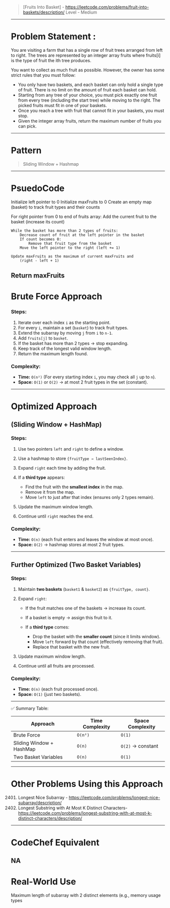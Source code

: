 > [Fruits Into Basket] - https://leetcode.com/problems/fruit-into-baskets/description/
> Level - Medium
--------------------------------------------------------------------------------------------------------------------------------------
# Problem Statement : 

You are visiting a farm that has a single row of fruit trees arranged from left to right. The trees are represented by an integer array fruits where fruits[i] is the type of fruit the ith tree produces.

You want to collect as much fruit as possible. However, the owner has some strict rules that you must follow:

- You only have two baskets, and each basket can only hold a single type of fruit. There is no limit on the amount of fruit each basket can hold.
- Starting from any tree of your choice, you must pick exactly one fruit from every tree (including the start tree) while moving to the right. The picked fruits must fit in one of your baskets.
- Once you reach a tree with fruit that cannot fit in your baskets, you must stop.
- Given the integer array fruits, return the maximum number of fruits you can pick.
--------------------------------------------------------------------------------------------------------------------------------------
# Pattern
> Sliding Window + Hashmap
--------------------------------------------------------------------------------------------------------------------------------------
# PsuedoCode

Initialize left pointer to 0
Initialize maxFruits to 0
Create an empty map (basket) to track fruit types and their counts

For right pointer from 0 to end of fruits array:
    Add the current fruit to the basket (increase its count)

    While the basket has more than 2 types of fruits:
        Decrease count of fruit at the left pointer in the basket
        If count becomes 0:
            Remove that fruit type from the basket
        Move the left pointer to the right (left += 1)

    Update maxFruits as the maximum of current maxFruits and
        (right - left + 1)

Return maxFruits
--------------------------------------------------------------------------------------------------------------------------------------
# Brute Force Approach

### Steps:

1. Iterate over each index `i` as the starting point.
2. For every `i`, maintain a set (`basket`) to track fruit types.
3. Extend the subarray by moving `j` from `i` to `n-1`.
4. Add `fruits[j]` to `basket`.
5. If the basket has more than 2 types → stop expanding.
6. Keep track of the longest valid window length.
7. Return the maximum length found.

### Complexity:

* **Time:** `O(n²)` (For every starting index `i`, you may check all `j` up to `n`).
* **Space:** `O(1)` or `O(2)` → at most 2 fruit types in the set (constant).
--------------------------------------------------------------------------------------------------------------------------------------
# Optimized Approach

## **(Sliding Window + HashMap)**

### Steps:

1. Use two pointers `left` and `right` to define a window.
2. Use a hashmap to store `{fruitType → lastSeenIndex}`.
3. Expand `right` each time by adding the fruit.
4. If a **third type** appears:

   * Find the fruit with the **smallest index** in the map.
   * Remove it from the map.
   * Move `left` to just after that index (ensures only 2 types remain).
5. Update the maximum window length.
6. Continue until `right` reaches the end.

### Complexity:

* **Time:** `O(n)` (each fruit enters and leaves the window at most once).
* **Space:** `O(2)` → hashmap stores at most 2 fruit types.

---

## **Further Optimized (Two Basket Variables)**

### Steps:

1. Maintain **two baskets** (`basket1` & `basket2`) as `{fruitType, count}`.
2. Expand `right`:

   * If the fruit matches one of the baskets → increase its count.
   * If a basket is empty → assign this fruit to it.
   * If a **third type** comes:

     * Drop the basket with the **smaller count** (since it limits window).
     * Move `left` forward by that count (effectively removing that fruit).
     * Replace that basket with the new fruit.
3. Update maximum window length.
4. Continue until all fruits are processed.

### Complexity:

* **Time:** `O(n)` (each fruit processed once).
* **Space:** `O(1)` (just two baskets).

---

✅ Summary Table:

| Approach                 | Time Complexity | Space Complexity  |
| ------------------------ | --------------- | ----------------- |
| Brute Force              | `O(n²)`         | `O(1)`            |
| Sliding Window + HashMap | `O(n)`          | `O(2)` → constant |
| Two Basket Variables     | `O(n)`          | `O(1)`            |
--------------------------------------------------------------------------------------------------------------------------------------
# Other Problems Using this Approach
2401. Longest Nice Subarray - https://leetcode.com/problems/longest-nice-subarray/description/
340. Longest Substring with At Most K Distinct Characters- https://leetcode.com/problems/longest-substring-with-at-most-k-distinct-characters/description/
--------------------------------------------------------------------------------------------------------------------------------------
# CodeChef Equivalent
NA
--------------------------------------------------------------------------------------------------------------------------------------
# Real-World Use
Maximum length of subarray with 2 distinct elements (e.g., memory usage types
